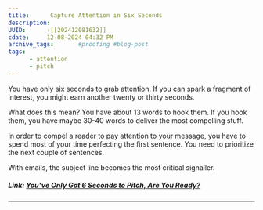 ```yaml
---
title:      Capture Attention in Six Seconds 
description: 
UUID:      ›[[202412081632]] 
cdate:     12-08-2024 04:32 PM
archive_tags:       #proofing #blog-post 
tags:       
      - attention
      - pitch
---
```

You have only six seconds to grab attention. If you can spark a fragment of interest, you might earn another twenty or thirty seconds. 

What does this mean? You have about 13 words to hook them. If you hook them, you have maybe 30-40 words to deliver the most compelling stuff. 

In order to compel a reader to pay attention to your message, you have to spend most of your time perfecting the first sentence. You need to prioritize the next couple of sentences.

With emails, the subject line becomes the most critical signaller. 

##### Link: [You’ve Only Got 6 Seconds to Pitch, Are You Ready?](https://medium.com/swlh/youve-only-got-6-seconds-to-pitch-are-you-ready-ae6086918abd)
----------------------------------
<!--
## See Also
- Writing a Compelling Nut Graf [[202411142030]]
- This Title Is Here To Persuade You To Read This Note [[202310250804]]


## References

-->
